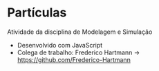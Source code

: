 # Partículas
Atividade da disciplina de Modelagem e Simulação
- Desenvolvido com JavaScript
- Colega de trabalho: Frederico Hartmann -> https://github.com/Frederico-Hartmann
